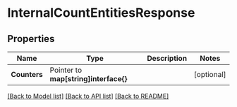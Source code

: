 # InternalCountEntitiesResponse


## Properties

Name | Type | Description | Notes
------------ | ------------- | ------------- | -------------
**Counters** | Pointer to **map[string]interface{}** |  | [optional] 





[[Back to Model list]](../README.md#documentation-for-models) [[Back to API list]](../README.md#documentation-for-api-endpoints) [[Back to README]](../README.md)


